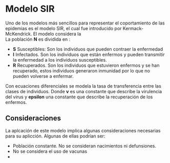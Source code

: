 # Modelo SIR
Uno de  los modelos más sencillos para representar el coportamiento de las epidemias es el modelo SIR, el cual fue introducido por Kermack-McKendrick.
El modelo considera la  
La población **N** es dividida en :
- **S** Susceptibles: Son los individuos que pueden contraer la enfermedad 
- **I** Infectados. Son los individuos que están enfermos y pueden transmitir la enfermedad a los individuos susceptibles. 
- **R** Recuperados. Son los individuos que estuvieron enfermos y se han recuperado, estos individuos generaron inmunidad por lo que no pueden volverse a enfermar.

Con ecuaciones diferenciales se modela la tasa de transferencia entre las clases de individuos.  Donde **v** es una constante que describe la virulencia del virus y **epsilon** una constante que describe la recuperación de los enfermos.


## Consideraciones

La aplcación de este modelo implica algunas consideraciones necesarias para su aplicción. Algunas de ellas podrían ser:
- Población constante. No se consideran nacimientos ni defunsiones.
- No se considera el uso de vacunas 
- 

 

<!--stackedit_data:
eyJoaXN0b3J5IjpbODI0MDkxNzg2LDExMjQ0MzE5LDEyMDQ0MT
AwMTcsLTY1MzYxMDM2NCw5ODU5MjQ5OTZdfQ==
-->